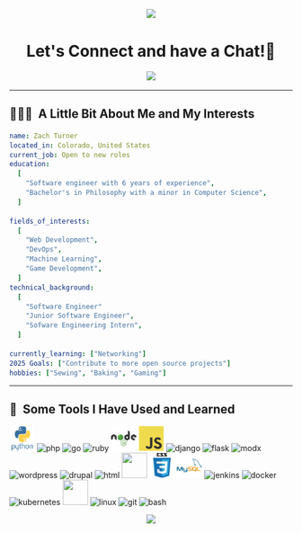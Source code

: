 <p align="center">
  <img src="https://capsule-render.vercel.app/api?type=waving&color=gradient&text=Hello!&height=100&section=header"/>
</p>

<h1 align="center">
  Let's Connect and have a Chat!💬
</h1>

<p align="center">
<a href="https://www.linkedin.com/in/turnerzd/">
  <img height="50" src="https://user-images.githubusercontent.com/46517096/166973395-19676cd8-f8ec-4abf-83ff-da8243505b82.png"/>
</a>
</p>

---

<h2> 👨🏻‍💻 &nbsp;A Little Bit About Me and My Interests</h2>

```yaml
name: Zach Turner
located_in: Colorado, United States
current_job: Open to new roles
education:
  [
    "Software engineer with 6 years of experience",
    "Bachelor's in Philosophy with a minor in Computer Science",
  ]

fields_of_interests:
  [
    "Web Development",
    "DevOps",
    "Machine Learning",
    "Game Development",
  ]
technical_background:
  [
    "Software Engineer"
    "Junior Software Engineer",
    "Sofware Engineering Intern",
  ]
  
currently_learning: ["Networking"]
2025 Goals: ["Contribute to more open source projects"]
hobbies: ["Sewing", "Baking", "Gaming"]
```
  
---  
  
<h2> 🚀 &nbsp;Some Tools I Have Used and Learned</h2>
<p align="left">
<img src="https://raw.githubusercontent.com/devicons/devicon/master/icons/python/python-original-wordmark.svg" alt="python" width="45" height="45"/>
<img src="https://cdn.jsdelivr.net/gh/devicons/devicon/icons/php/php-original.svg" alt="php" width="45" height="45"/>
<img src="https://cdn.jsdelivr.net/gh/devicons/devicon@latest/icons/go/go-original.svg" alt="go" width="45" height="45" />
<img src="https://cdn.jsdelivr.net/gh/devicons/devicon@latest/icons/ruby/ruby-plain.svg" alt="ruby" width="45" height="45" />
<img src="https://raw.githubusercontent.com/devicons/devicon/master/icons/nodejs/nodejs-original-wordmark.svg" alt="nodejs" width="45" height="45" />
<img src="https://raw.githubusercontent.com/devicons/devicon/master/icons/javascript/javascript-original.svg" alt="javascript" width="45" height="45" />

<img src="https://cdn.jsdelivr.net/gh/devicons/devicon@latest/icons/django/django-plain-wordmark.svg" alt="django" width="45" height="45" />
<img src="https://cdn.jsdelivr.net/gh/devicons/devicon@latest/icons/flask/flask-original.svg" alt="flask" width="45" height="45" />

<img src="https://cdn.jsdelivr.net/gh/devicons/devicon@latest/icons/modx/modx-original-wordmark.svg" alt="modx" width="45" height="45" />
<img src="https://cdn.jsdelivr.net/gh/devicons/devicon@latest/icons/wordpress/wordpress-original.svg" alt="wordpress" width="45" height="45" />
<img src="https://cdn.jsdelivr.net/gh/devicons/devicon@latest/icons/drupal/drupal-original.svg" alt="drupal" width="45" height="45" />
        
<img src="https://cdn.jsdelivr.net/gh/devicons/devicon/icons/html5/html5-original.svg" alt="html" width="45" height="45"/>
<img src="https://cdn.jsdelivr.net/gh/devicons/devicon@latest/icons/bootstrap/bootstrap-original-wordmark.svg" width="45" height="45" />
<img src="https://raw.githubusercontent.com/devicons/devicon/master/icons/css3/css3-original-wordmark.svg" alt="css3" width="45" height="45" />
<img src="https://raw.githubusercontent.com/devicons/devicon/master/icons/mysql/mysql-original-wordmark.svg" alt="mysql" width="45" height="45" />


<img src="https://cdn.jsdelivr.net/gh/devicons/devicon@latest/icons/jenkins/jenkins-original.svg" alt="jenkins" width="45" height="45"/>
<img src="https://cdn.jsdelivr.net/gh/devicons/devicon/icons/docker/docker-original.svg" alt="docker" width="45" height="45"/>
<img src="https://cdn.jsdelivr.net/gh/devicons/devicon/icons/kubernetes/kubernetes-plain.svg" alt="kubernetes" width="45" height="45"/>
<img src="https://cdn.jsdelivr.net/gh/devicons/devicon/icons/amazonwebservices/amazonwebservices-plain-wordmark.svg" width="45" height="45"/>
<img src="https://cdn.jsdelivr.net/gh/devicons/devicon/icons/linux/linux-original.svg" alt="linux" width="45" height="45"/>       
<img src="https://cdn.jsdelivr.net/gh/devicons/devicon/icons/git/git-original.svg" alt="git" width="45" height="45"/>
<img src="https://cdn.jsdelivr.net/gh/devicons/devicon/icons/bash/bash-original.svg" alt="bash" width="45" height="45"/>
</p>

<p align="center">
  <img src="https://capsule-render.vercel.app/api?type=waving&color=gradient&height=100&section=footer"/>
</p>
